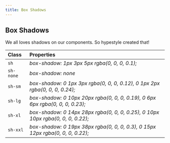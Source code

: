 ```yaml
---
title: Box Shadows
---
```


## Box Shadows

We all loves shadows on our components. So hypestyle created that!

| Class     | Properties                                                                      |
| :-------- | :------------------------------------------------------------------------------ |
| `sh`      | _box-shadow: 1px 3px 5px rgba(0, 0, 0, 0.1);_                                   |
| `sh-none` | _box-shadow: none_                                                              |
| `sh-sm`   | _box-shadow: 0 1px 3px rgba(0, 0, 0, 0.12), 0 1px 2px rgba(0, 0, 0, 0.24);_     |
| `sh-lg`   | _box-shadow: 0 10px 20px rgba(0, 0, 0, 0.19), 0 6px 6px rgba(0, 0, 0, 0.23);_   |
| `sh-xl`   | _box-shadow: 0 14px 28px rgba(0, 0, 0, 0.25), 0 10px 10px rgba(0, 0, 0, 0.22);_ |
| `sh-xxl`  | _box-shadow: 0 19px 38px rgba(0, 0, 0, 0.3), 0 15px 12px rgba(0, 0, 0, 0.22);_  |
